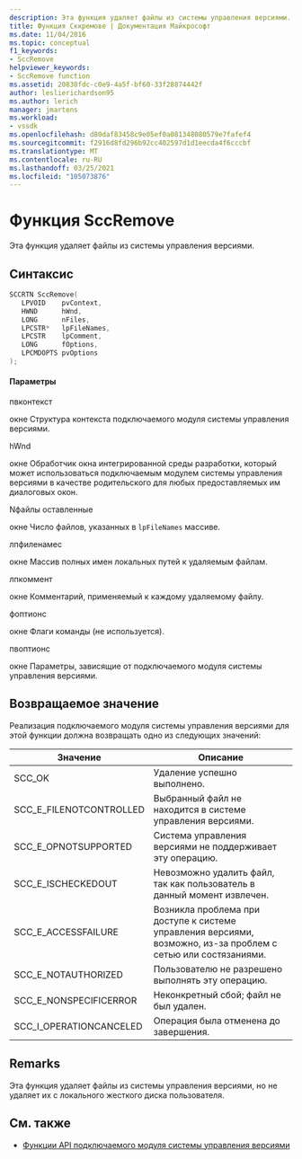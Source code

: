 ```yaml
---
description: Эта функция удаляет файлы из системы управления версиями.
title: Функция Сккремове | Документация Майкрософт
ms.date: 11/04/2016
ms.topic: conceptual
f1_keywords:
- SccRemove
helpviewer_keywords:
- SccRemove function
ms.assetid: 20830fdc-c0e9-4a5f-bf60-33f28874442f
author: leslierichardson95
ms.author: lerich
manager: jmartens
ms.workload:
- vssdk
ms.openlocfilehash: d80daf83458c9e05ef0a081348080579e7fafef4
ms.sourcegitcommit: f2916d8fd296b92cc402597d1d1eecda4f6cccbf
ms.translationtype: MT
ms.contentlocale: ru-RU
ms.lasthandoff: 03/25/2021
ms.locfileid: "105073876"
---
```

# <a name="sccremove-function"></a>Функция SccRemove
Эта функция удаляет файлы из системы управления версиями.

## <a name="syntax"></a>Синтаксис

```cpp
SCCRTN SccRemove(
   LPVOID    pvContext,
   HWND      hWnd,
   LONG      nFiles,
   LPCSTR*   lpFileNames,
   LPCSTR    lpComment,
   LONG      fOptions,
   LPCMDOPTS pvOptions
);
```

#### <a name="parameters"></a>Параметры
 пвконтекст

окне Структура контекста подключаемого модуля системы управления версиями.

 hWnd

окне Обработчик окна интегрированной среды разработки, который может использоваться подключаемым модулем системы управления версиями в качестве родительского для любых предоставляемых им диалоговых окон.

 Nфайлы оставленные

окне Число файлов, указанных в `lpFileNames` массиве.

 лпфиленамес

окне Массив полных имен локальных путей к удаляемым файлам.

 лпкоммент

окне Комментарий, применяемый к каждому удаляемому файлу.

 фоптионс

окне Флаги команды (не используется).

 пвоптионс

окне Параметры, зависящие от подключаемого модуля системы управления версиями.

## <a name="return-value"></a>Возвращаемое значение
 Реализация подключаемого модуля системы управления версиями для этой функции должна возвращать одно из следующих значений:

|Значение|Описание|
|-----------|-----------------|
|SCC_OK|Удаление успешно выполнено.|
|SCC_E_FILENOTCONTROLLED|Выбранный файл не находится в системе управления версиями.|
|SCC_E_OPNOTSUPPORTED|Система управления версиями не поддерживает эту операцию.|
|SCC_E_ISCHECKEDOUT|Невозможно удалить файл, так как пользователь в данный момент извлечен.|
|SCC_E_ACCESSFAILURE|Возникла проблема при доступе к системе управления версиями, возможно, из-за проблем с сетью или состязаниями.|
|SCC_E_NOTAUTHORIZED|Пользователю не разрешено выполнять эту операцию.|
|SCC_E_NONSPECIFICERROR|Неконкретный сбой; файл не был удален.|
|SCC_I_OPERATIONCANCELED|Операция была отменена до завершения.|

## <a name="remarks"></a>Remarks
 Эта функция удаляет файлы из системы управления версиями, но не удаляет их с локального жесткого диска пользователя.

## <a name="see-also"></a>См. также
- [Функции API подключаемого модуля системы управления версиями](../extensibility/source-control-plug-in-api-functions.md)
